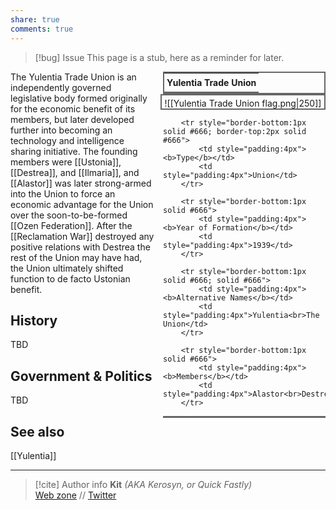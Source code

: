 ```yaml
---
share: true
comments: true
---
```

> [!bug] Issue
> This page is a stub, here as a reminder for later.
<div style="float:right; clear:right; width:260px; margin:0 0 0 14; border-collapse:collapse">
  <table style="float:right; clear:right; width:260px; margin:0 0 0 14; border:2px solid #666; line-height:1.5; border-collapse:collapse; font-size:smaller">
	<tr>
		<th colspan="2" style="border-bottom:2px solid #666; font-size:larger; padding:4px; text-align:center">Yulentia Trade Union</th>
	</tr></table>
  </div>

  <span align="center" style="float:right; clear:right; width:260px; margin:0 0 0 14; padding:4 0 0 0; border:2px solid #666; border-collapse:collapse">![[Yulentia Trade Union flag.png|250]]</span>

  <div style="float:right; clear:right; width:260px; margin:0 0 0 14; border-collapse:collapse">
    <table style="float:right; clear:right; width:260px; margin:0 0 7 14; border:2px solid #666; border-top:1px solid #666; line-height:1.5; border-collapse:collapse; font-size:smaller">
		
		<tr style="border-bottom:1px solid #666; border-top:2px solid #666">
			<td style="padding:4px"><b>Type</b></td>
			<td style="padding:4px">Union</td>
		</tr>
		
		<tr style="border-bottom:1px solid #666">
			<td style="padding:4px"><b>Year of Formation</b></td>
			<td style="padding:4px">1939</td>
		</tr>
  
		<tr style="border-bottom:1px solid #666; solid #666">
			<td style="padding:4px"><b>Alternative Names</b></td>
			<td style="padding:4px">Yulentia<br>The Union</td>
		</tr>
  
		<tr style="border-bottom:1px solid #666">
			<td style="padding:4px"><b>Members</b></td>
			<td style="padding:4px">Alastor<br>Destrea<br>Ilmaria<br>Ustonia</td>
		</tr>
	
  </table>
</div>

The Yulentia Trade Union is an independently governed legislative body formed originally for the economic benefit of its members, but later developed further into becoming an technology and intelligence sharing initiative. The founding members were [[Ustonia]], [[Destrea]], and [[Ilmaria]], and [[Alastor]] was later strong-armed into the Union to force an economic advantage for the Union over the soon-to-be-formed [[Ozen Federation]]. After the [[Reclamation War]] destroyed any positive relations with Destrea the rest of the Union may have had, the Union ultimately shifted function to de facto Ustonian benefit.

## History

TBD

## Government & Politics

TBD

## See also

[[Yulentia]]

-----
> [!cite] Author info
> **Kit** *(AKA Kerosyn, or Quick Fastly)*\
> [Web zone](https://kitabe.link) // [Twitter](https://twitter.com/Kerosyn_)
